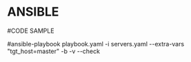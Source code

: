# ANSIBLE

#CODE SAMPLE

#ansible-playbook playbook.yaml -i servers.yaml --extra-vars "tgt_host=master" -b -v --check
